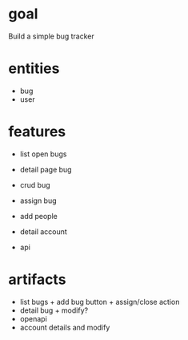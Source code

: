 # goal

Build a simple bug tracker

# entities
- bug
- user


# features

- list open bugs
- detail page bug
- crud bug
- assign bug
- add people
- detail account


- api 

# artifacts

- list bugs + add bug button + assign/close action
- detail bug + modify?
- openapi
- account details and modify
